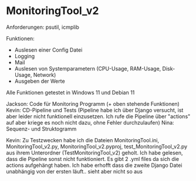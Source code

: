 # MonitoringTool_v2

Anforderungen: psutil, icmplib

Funktionen:
- Auslesen einer Config Datei
- Logging
- Mail
- Auslesen von Systemparametern (CPU-Usage, RAM-Usage, Disk-Usage, Network)
- Ausgeben der Werte

Alle Funktionen getestet in Windows 11 und Debian 11


Jackson: Code für Monitoring Programm (+ oben stehende Funktionen)
Kevin: CD-Pipeline und Tests (Pipeline habe ich über Django versucht, ist aber leider nicht funktionell einzusetzen. Ich rufe die Pipeline über "actions" auf aber kriege es noch nicht dazu, ohne Fehler durchzulaufen)
Nina: Sequenz- und Struktogramm

Kevin: Zu Testzwecken habe ich die Dateien MonitoringTool.ini, MonitoringTool_v2.py, MonitoringTool_v2.pyproj, test_MonitoringTool_v2.py aus ihrem Unterordner (TestMonitoringTool_v2) geholt. Ich habe gelesen, dass die Pipeline sonst nicht funktioniert. Es gibt 2 .yml files da sich die actions aufgehängt haben. Ich habe erhofft dass die zweite Django Datei unabhängig von der ersten läuft.. sieht aber nicht so aus 

